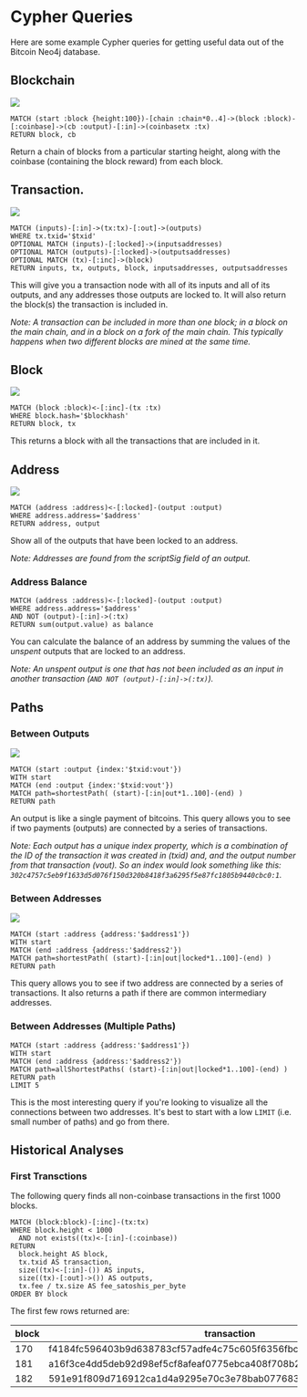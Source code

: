 # Cypher Queries

Here are some example Cypher queries for getting useful data out of the Bitcoin Neo4j database.

## Blockchain

![](images/blockchain.png)

```
MATCH (start :block {height:100})-[chain :chain*0..4]->(block :block)-[:coinbase]->(cb :output)-[:in]->(coinbasetx :tx)
RETURN block, cb
```

Return a chain of blocks from a particular starting height, along with the coinbase (containing the block reward) from each block.

## Transaction.

![](images/transaction.png)

```
MATCH (inputs)-[:in]->(tx:tx)-[:out]->(outputs)
WHERE tx.txid='$txid'
OPTIONAL MATCH (inputs)-[:locked]->(inputsaddresses)
OPTIONAL MATCH (outputs)-[:locked]->(outputsaddresses)
OPTIONAL MATCH (tx)-[:inc]->(block)
RETURN inputs, tx, outputs, block, inputsaddresses, outputsaddresses
```

This will give you a transaction node with all of its inputs and all of its outputs, and any addresses those outputs are locked to. It will also return the block(s) the transaction is included in.

_Note: A transaction can be included in more than one block; in a block on the main chain, and in a block on a fork of the main chain. This typically happens when two different blocks are mined at the same time._

## Block

![](images/block.png)

```
MATCH (block :block)<-[:inc]-(tx :tx)
WHERE block.hash='$blockhash'
RETURN block, tx
```

This returns a block with all the transactions that are included in it.

## Address

![](images/address.png)

```
MATCH (address :address)<-[:locked]-(output :output)
WHERE address.address='$address'
RETURN address, output
```

Show all of the outputs that have been locked to an address.

_Note: Addresses are found from the scriptSig field of an output._

### Address Balance

```
MATCH (address :address)<-[:locked]-(output :output) 
WHERE address.address='$address' 
AND NOT (output)-[:in]->(:tx) 
RETURN sum(output.value) as balance
```

You can calculate the balance of an address by summing the values of the _unspent_ outputs that are locked to an address.

_Note: An unspent output is one that has not been included as an input in another transaction (`AND NOT (output)-[:in]->(:tx)`)._

## Paths

### Between Outputs

![](images/path_output.png)

```
MATCH (start :output {index:'$txid:vout'})
WITH start
MATCH (end :output {index:'$txid:vout'})
MATCH path=shortestPath( (start)-[:in|out*1..100]-(end) )
RETURN path
```

An output is like a single payment of bitcoins. This query allows you to see if two payments (outputs) are connected by a series of transactions.

_Note: Each output has a unique index property, which is a combination of the ID of the transaction it was created in (txid) and, and the output number from that transaction (vout). So an index would look something like this: `302c4757c5eb9f1633d5d076f150d320b8418f3a6295f5e87fc1805b9440cbc0:1`._

### Between Addresses

![](images/path_address.png)

```
MATCH (start :address {address:'$address1'})
WITH start
MATCH (end :address {address:'$address2'})
MATCH path=shortestPath( (start)-[:in|out|locked*1..100]-(end) )
RETURN path
```

This query allows you to see if two address are connected by a series of transactions. It also returns a path if there are common intermediary addresses.

### Between Addresses (Multiple Paths)

```
MATCH (start :address {address:'$address1'})
WITH start
MATCH (end :address {address:'$address2'})
MATCH path=allShortestPaths( (start)-[:in|out|locked*1..100]-(end) )
RETURN path
LIMIT 5
```

This is the most interesting query if you're looking to visualize all the connections between two addresses. It's best to start with a low `LIMIT` (i.e. small number of paths) and go from there.

## Historical Analyses

### First Transctions

The following query finds all non-coinbase transactions in the first 1000 blocks.

```cypher
MATCH (block:block)-[:inc]-(tx:tx)
WHERE block.height < 1000
  AND not exists((tx)<-[:in]-(:coinbase))
RETURN
  block.height AS block,
  tx.txid AS transaction,
  size((tx)<-[:in]-()) AS inputs,
  size((tx)-[:out]->()) AS outputs,
  tx.fee / tx.size AS fee_satoshis_per_byte
ORDER BY block
```

The first few rows returned are:

| block | transaction | inputs | outputs | fee_satoshis_per_byte |
|-------|-------------|--------|---------|-----------------------|
| 170 | f4184fc596403b9d638783cf57adfe4c75c605f6356fbc91338530e9831e9e16 | 1 | 2 | 0 |
| 181 | a16f3ce4dd5deb92d98ef5cf8afeaf0775ebca408f708b2146c4fb42b41e14be | 1 | 2 | 0 |
| 182 | 591e91f809d716912ca1d4a9295e70c3e78bab077683f79350f101da64588073 | 1 | 2 | 0 |
